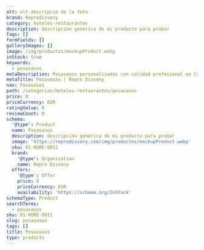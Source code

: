 ```yaml
---
alt: alt descripció de la foto
brand: Reprodisseny
category: hoteles-restaurantes
description: descripción genérica de mi producto para probar
faqs: []
formFields: []
galleryImages: []
image: /img/productos/mockupProduct.webp
inStock: true
keywords:
  - posavasos
metaDescription: Posavasos personalizadas con calidad profesional en Cataluña.
metaTitle: Posavasos | Repro Disseny
nav: Posavasos
path: /categorias/hoteles-restaurantes/posavasos
price: 0
priceCurrency: EUR
ratingValue: 0
reviewCount: 0
schema:
  '@type': Product
  name: Posavasos
  description: descripción genérica de mi producto para probar
  image: 'https://reprodisseny.com/img/productos/mockupProduct.webp'
  sku: 01-HORE-0011
  brand:
    '@type': Organization
    name: Repro Disseny
  offers:
    '@type': Offer
    price: 0
    priceCurrency: EUR
    availability: 'https://schema.org/InStock'
schemaType: Product
searchTerms:
  - posavasos
sku: 01-HORE-0011
slug: posavasos
tags: []
title: Posavasos
type: producto
---
```


